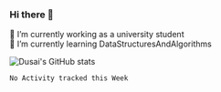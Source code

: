### Hi there 👋

 🔭 I’m currently working as a university student  
 🌱 I’m currently learning DataStructuresAndAlgorithms   
<!-- 👯 I’m looking to collaborate on  
 🤔 I’m looking for help with  
 💬 Ask me about:  
 📫 How to reach me:  
 😄 Pronouns:   
 ⚡ Fun fact:   -->

![Dusai's GitHub stats](https://github-readme-stats.vercel.app/api?username=MzjHarley)
<!--START_SECTION:waka-->
```text
No Activity tracked this Week
```
<!--END_SECTION:waka-->
